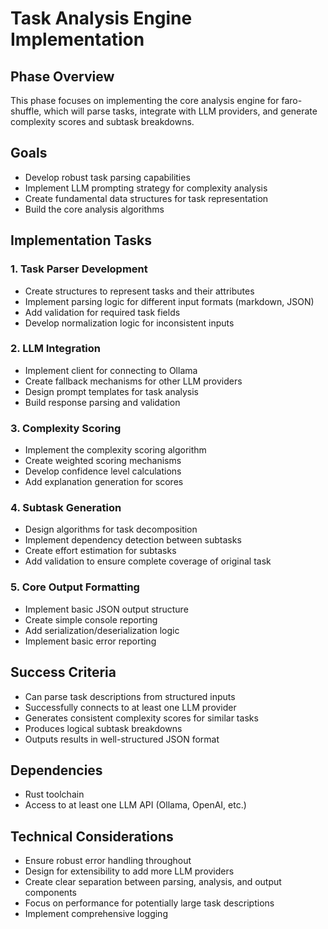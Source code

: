 # Task Analysis Engine Implementation

## Phase Overview
This phase focuses on implementing the core analysis engine for faro-shuffle, which will parse tasks, integrate with LLM providers, and generate complexity scores and subtask breakdowns.

## Goals
- Develop robust task parsing capabilities
- Implement LLM prompting strategy for complexity analysis
- Create fundamental data structures for task representation
- Build the core analysis algorithms

## Implementation Tasks

### 1. Task Parser Development
- Create structures to represent tasks and their attributes
- Implement parsing logic for different input formats (markdown, JSON)
- Add validation for required task fields
- Develop normalization logic for inconsistent inputs

### 2. LLM Integration
- Implement client for connecting to Ollama
- Create fallback mechanisms for other LLM providers
- Design prompt templates for task analysis
- Build response parsing and validation

### 3. Complexity Scoring
- Implement the complexity scoring algorithm
- Create weighted scoring mechanisms
- Develop confidence level calculations
- Add explanation generation for scores

### 4. Subtask Generation
- Design algorithms for task decomposition
- Implement dependency detection between subtasks
- Create effort estimation for subtasks
- Add validation to ensure complete coverage of original task

### 5. Core Output Formatting
- Implement basic JSON output structure
- Create simple console reporting
- Add serialization/deserialization logic
- Implement basic error reporting

## Success Criteria
- Can parse task descriptions from structured inputs
- Successfully connects to at least one LLM provider
- Generates consistent complexity scores for similar tasks
- Produces logical subtask breakdowns
- Outputs results in well-structured JSON format

## Dependencies
- Rust toolchain
- Access to at least one LLM API (Ollama, OpenAI, etc.)

## Technical Considerations
- Ensure robust error handling throughout
- Design for extensibility to add more LLM providers
- Create clear separation between parsing, analysis, and output components
- Focus on performance for potentially large task descriptions
- Implement comprehensive logging 